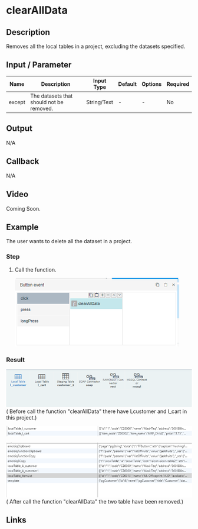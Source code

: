﻿# clearAllData

## Description

Removes all the local tables in a project, excluding the datasets specified.

## Input / Parameter

| Name | Description | Input Type | Default | Options | Required |
| ------ | ------ | ------ | ------ | ------ | ------ |
| except | The datasets that should not be removed. | String/Text | - | - | No |

## Output

N/A

## Callback

N/A

## Video

Coming Soon.

<!-- Format: [![Video]({image-path}?raw=true)]({url-link}) -->


## Example


The user wants to delete all the dataset in a project.

### Step

1. Call the function.
   <br>
   
   ![](../../../../document/function/Dataset/clearAllData/clearAllData-step-1.png?raw=true)
   
### Result

![](../../../../document/function/Dataset/clearAllData/clearAllData-result-1.png?raw=true)
( Before call the function "clearAllData" there have Lcustomer and l_cart in this project.)

![](../../../../document/function/Dataset/clearAllData/clearAllData-result-2.png?raw=true)

![](../../../../document/function/Dataset/clearAllData/clearAllData-result-3.png?raw=true)
( After call the function "clearAllData" the two table have been removed.)



## Links